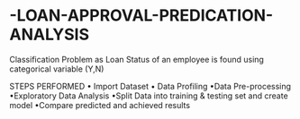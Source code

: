 # -LOAN-APPROVAL-PREDICATION-ANALYSIS

Classification Problem as Loan Status of an employee is found using categorical variable (Y,N)

STEPS PERFORMED
•	Import Dataset
• Data Profiling
•Data Pre-processing
•Exploratory Data Analysis
•Split Data into training & testing set and create model
•Compare predicted and achieved results
